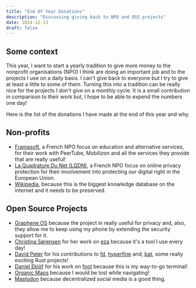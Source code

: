 ```yaml
---
title: "End Of Year Donations"
description: "Discussing giving back to NPO and OSS projects"
date: 2024-12-13
draft: false
---
```


## Some context

This year, I want to start a yearly tradition to give more money to the
nonprofit organisations (NPO) I think are doing an important job and to the
projects I use on a daily basis. I can't give back to everyone but I try to
give at least a little to some of them. Turning this into a tradition can be
really nice for the projects I don't give on a monthly cycle. It is a small
contribution in comparison to their work but, I hope to be able to expend the
numbers one day!

Here is the list of the donations I have made at the end of this year and why.

## Non-profits

- [Framasoft](https://framasoft.org/en/), a French NPO focus on education and
  alternative services, for their work with PeerTube, Mobilizon and all the
  services they provide that are really useful!
- [La Quadrature Du Net (LQDN)](https://www.laquadrature.net/en/), a French NPO focus
  on online privacy protection for their involvement into protecting our digital
  right in the European Union.
- [Wikipedia](https://wikipedia.org), because this is the biggest knowledge
  database on the internet and it needs to be preserved.

## Open Source Projects

- [Graphene OS](https://grapheneos.org/) because the project in really useful
  for privacy and, also, they allow me to keep using my phone by extending the
  security support for it.
- [Christina Sørensen](https://github.com/cafkafk) for her work on
  [eza](https://github.com/eza-community/eza) because it's a tool I use every
  day!
- [David Peter](https://github.com/sharkdp) for his contributions to
  [fd](https://github.com/sharkdp/fd), [hyperfine](https://github.com/sharkdp/hyperfine)
  and, [bat](https://github.com/sharkdp/bat), some really exciting Rust projects!
- [Daniel Eklöf](https://codeberg.org/dnkl) for his work on
  [foot](https://codeberg.org/dnkl/foot) because this is my way-to-go terminal!
- [Organic Maps](https://organicmaps.app/) because I would be lost while navigating!
- [Mastodon](https://joinmastodon.org/sponsors#donate) because decentralized social media is a good thing.
